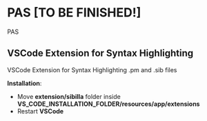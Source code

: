 # PAS [TO BE FINISHED!]
PAS

## VSCode Extension for Syntax Highlighting
VSCode Extension for Syntax Highlighting .pm and .sib files

<b>Installation</b>:
- Move <b>extension/sibilla</b> folder inside <b>VS_CODE_INSTALLATION_FOLDER/resources/app/extensions</b>
- Restart <b>VSCode</b>
